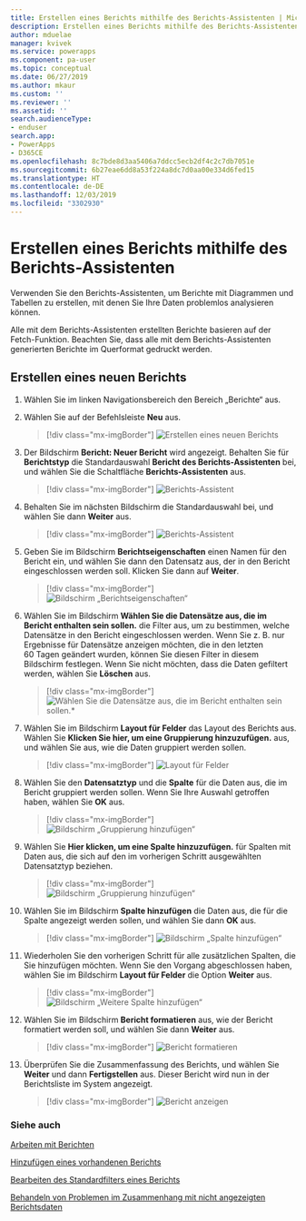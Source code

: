 ```yaml
---
title: Erstellen eines Berichts mithilfe des Berichts-Assistenten | Microsoft-Dokumentation
description: Erstellen eines Berichts mithilfe des Berichts-Assistenten in Power Apps
author: mduelae
manager: kvivek
ms.service: powerapps
ms.component: pa-user
ms.topic: conceptual
ms.date: 06/27/2019
ms.author: mkaur
ms.custom: ''
ms.reviewer: ''
ms.assetid: ''
search.audienceType:
- enduser
search.app:
- PowerApps
- D365CE
ms.openlocfilehash: 8c7bde8d3aa5406a7ddcc5ecb2df4c2c7db7051e
ms.sourcegitcommit: 6b27eae6dd8a53f224a8dc7d0aa00e334d6fed15
ms.translationtype: HT
ms.contentlocale: de-DE
ms.lasthandoff: 12/03/2019
ms.locfileid: "3302930"
---
```

# <a name="create-a-report-using-the-report-wizard"></a>Erstellen eines Berichts mithilfe des Berichts-Assistenten


Verwenden Sie den Berichts-Assistenten, um Berichte mit Diagrammen und Tabellen zu erstellen, mit denen Sie Ihre Daten problemlos analysieren können. 

Alle mit dem Berichts-Assistenten erstellten Berichte basieren auf der Fetch-Funktion. Beachten Sie, dass alle mit dem Berichts-Assistenten generierten Berichte im Querformat gedruckt werden.

## <a name="create-a-new-report"></a>Erstellen eines neuen Berichts

1. Wählen Sie im linken Navigationsbereich den Bereich „Berichte“ aus.  
2. Wählen Sie auf der Befehlsleiste **Neu** aus.

    > [!div class="mx-imgBorder"]
    > ![Erstellen eines neuen Berichts](media/newreport.png "Erstellen eines neuen Berichts")
  
3. Der Bildschirm **Bericht: Neuer Bericht** wird angezeigt. Behalten Sie für **Berichtstyp** die Standardauswahl **Bericht des Berichts-Assistenten** bei, und wählen Sie die Schaltfläche **Berichts-Assistenten** aus. 

    > [!div class="mx-imgBorder"]
    > ![Berichts-Assistent](media/report_wizard.png "Bildschirm „Berichts-Assistent“")
  
4. Behalten Sie im nächsten Bildschirm die Standardauswahl bei, und wählen Sie dann **Weiter** aus.
 
    > [!div class="mx-imgBorder"]
    > ![Berichts-Assistent](media/report_wizard_1.png "Bildschirm „Berichts-Assistent“")
   
4. Geben Sie im Bildschirm **Berichtseigenschaften** einen Namen für den Bericht ein, und wählen Sie dann den Datensatz aus, der in den Bericht eingeschlossen werden soll. Klicken Sie dann auf **Weiter**.
 
    > [!div class="mx-imgBorder"]
    > ![Bildschirm „Berichtseigenschaften“](media/report_wizard_2.png "Bildschirm „Berichtseigenschaften“")
  
5.  Wählen Sie im Bildschirm **Wählen Sie die Datensätze aus, die im Bericht enthalten sein sollen.** die Filter aus, um zu bestimmen, welche Datensätze in den Bericht eingeschlossen werden. Wenn Sie z. B. nur Ergebnisse für Datensätze anzeigen möchten, die in den letzten 60 Tagen geändert wurden, können Sie diesen Filter in diesem Bildschirm festlegen. Wenn Sie nicht möchten, dass die Daten gefiltert werden, wählen Sie **Löschen** aus.

    > [!div class="mx-imgBorder"]
    > ![Wählen Sie die Datensätze aus, die im Bericht enthalten sein sollen.*](media/report_wizard_3.png "Wählen Sie die Datensätze aus, die im Bericht enthalten sein sollen.")
  
6. Wählen Sie im Bildschirm **Layout für Felder** das Layout des Berichts aus. Wählen Sie **Klicken Sie hier, um eine Gruppierung hinzuzufügen.** aus, und wählen Sie aus, wie die Daten gruppiert werden sollen.

    > [!div class="mx-imgBorder"]
    > ![Layout für Felder](media/report_wizard_4.png "Layout für Felder")

7. Wählen Sie den **Datensatztyp** und die **Spalte** für die Daten aus, die im Bericht gruppiert werden sollen. Wenn Sie Ihre Auswahl getroffen haben, wählen Sie **OK** aus.

    > [!div class="mx-imgBorder"]
    > ![Bildschirm „Gruppierung hinzufügen“](media/report_wizard_5.png "Bildschirm „Gruppierung hinzufügen“")
  
8. Wählen Sie **Hier klicken, um eine Spalte hinzuzufügen.** für Spalten mit Daten aus, die sich auf den im vorherigen Schritt ausgewählten Datensatztyp beziehen.  

    > [!div class="mx-imgBorder"]
    > ![Bildschirm „Gruppierung hinzufügen“](media/report_wizard_6.png "Bildschirm „Gruppierung hinzufügen“")

9. Wählen Sie im Bildschirm **Spalte hinzufügen** die Daten aus, die für die Spalte angezeigt werden sollen, und wählen Sie dann **OK** aus. 

    > [!div class="mx-imgBorder"]
    > ![Bildschirm „Spalte hinzufügen“](media/report_wizard_7.png "Bildschirm „Spalte hinzufügen“")
  
10. Wiederholen Sie den vorherigen Schritt für alle zusätzlichen Spalten, die Sie hinzufügen möchten. Wenn Sie den Vorgang abgeschlossen haben, wählen Sie im Bildschirm **Layout für Felder** die Option **Weiter** aus.
 
    > [!div class="mx-imgBorder"]
    > ![Bildschirm „Weitere Spalte hinzufügen“](media/report_wizard_8.png "Bildschirm „Weitere Spalte hinzufügen“")
  
11. Wählen Sie im Bildschirm **Bericht formatieren** aus, wie der Bericht formatiert werden soll, und wählen Sie dann **Weiter** aus.
 
    > [!div class="mx-imgBorder"]
    > ![Bericht formatieren](media/report_wizard_9.png "Bildschirm „Bericht formatieren“")

12. Überprüfen Sie die Zusammenfassung des Berichts, und wählen Sie **Weiter** und dann **Fertigstellen** aus. Dieser Bericht wird nun in der Berichtsliste im System angezeigt.

    > [!div class="mx-imgBorder"]
    > ![Bericht anzeigen](media/report_wizard_10.png "Anzeigen des Berichts")

### <a name="see-also"></a>Siehe auch
[Arbeiten mit Berichten](work-with-reports.md) 

[Hinzufügen eines vorhandenen Berichts](add-existing-report.md)

[Bearbeiten des Standardfilters eines Berichts](edit-report-filter.md)

[Behandeln von Problemen im Zusammenhang mit nicht angezeigten Berichtsdaten](troubleshoot-reports.md)


